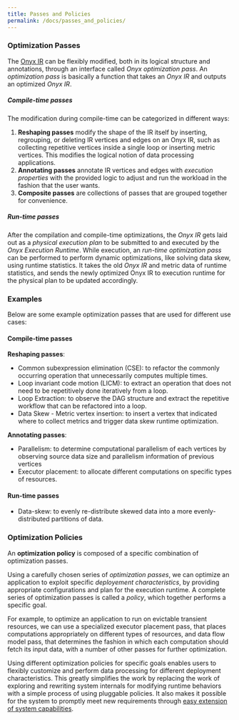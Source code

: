 ```yaml
---
title: Passes and Policies
permalink: /docs/passes_and_policies/
---
```


### Optimization Passes

The [Onyx IR](../ir) can be flexibly modified, both in its logical structure and annotations, through an interface called *Onyx optimization pass*.
An *optimization pass* is basically a function that takes an *Onyx IR* and outputs an optimized *Onyx IR*.

##### Compile-time passes

The modification during compile-time can be categorized in different ways:

1. **Reshaping passes** modify the shape of the IR itself by inserting, regrouping, or deleting IR vertices and edges on an Onyx IR, such as collecting repetitive vertices inside a single loop or inserting metric vertices. This modifies the logical notion of data processing applications.
2. **Annotating passes** annotate IR vertices and edges with *execution properties* with the provided logic to adjust and run the workload in the fashion that the user wants.
3. **Composite passes** are collections of passes that are grouped together for convenience.

##### Run-time passes

After the compilation and compile-time optimizations, the *Onyx IR* gets laid out as a *physical execution plan* to be submitted to and executed by the *Onyx Execution Runtime*.
While execution, an *run-time optimization pass* can be performed to perform dynamic optimizations, like solving data skew, using runtime statistics.
It takes the old *Onyx IR* and metric data of runtime statistics, and sends the newly optimized Onyx IR to execution runtime for the physical plan to be updated accordingly.

### Examples

Below are some example optimization passes that are used for different use cases:

#### Compile-time passes
**Reshaping passes**:
- Common subexpression elimination (CSE): to refactor the commonly occurring operation that unnecessarily computes multiple times.
- Loop invariant code motion (LICM): to extract an operation that does not need to be repetitively done iteratively from a loop.
- Loop Extraction: to observe the DAG structure and extract the repetitive workflow that can be refactored into a loop.
- Data Skew - Metric vertex insertion: to insert a vertex that indicated where to collect metrics and trigger data skew runtime optimization.

**Annotating passes**:
- Parallelism: to determine computational parallelism of each vertices by observing source data size and parallelism information of previous vertices
- Executor placement: to allocate different computations on specific types of resources.

#### Run-time passes
- Data-skew: to evenly re-distribute skewed data into a more evenly-distributed partitions of data.

### Optimization Policies

An **optimization policy** is composed of a specific combination of optimization passes.

Using a carefully chosen series of *optimization passes*, we can optimize an application to exploit specific *deployement characteristics*, by providing appropriate configurations and plan for the execution runtime.
A complete series of optimization passes is called a *policy*, which together performs a specific goal.

For example, to optimize an application to run on evictable transient resources, we can use a specialized executor placement pass, that places computations appropriately on different types of resources, 
and data flow model pass, that determines the fashion in which each computation should fetch its input data, with a number of other passes for further optimization.

Using different optimization policies for specific goals enables users to flexibly customize and perform data processing for different deployment characteristics.
This greatly simplifies the work by replacing the work of exploring and rewriting system internals for modifying runtime behaviors with a simple process of using pluggable policies.
It also makes it possible for the system to promptly meet new requirements through [easy extension of system capabilities](../extending_onyx).
